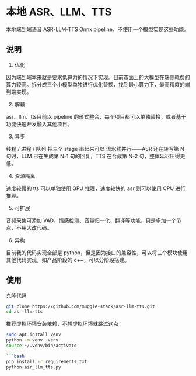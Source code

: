 # 本地 ASR、LLM、TTS

本地端到端语音 ASR-LLM-TTS Onnx pipeline，不使用一个模型实现这些功能。

## 说明

1. 优化

因为端到端本来就是要求低算力的情况下实现。目前市面上的大模型在端侧耗费的算力较高。拆分成三个小模型单独进行优化替换，找到最小算力下，最高精度的端到端实现。

2. 解藕

asr、llm、tts目前以 pipeline 的形式整合，每个项目都可以单独替换，或者基于功能快速开发融入其他项目。

3. 异步

线程 / 进程 / 队列 把三个 stage 串起来可以 流水线并行——ASR 还在转写第 N 句时，LLM 已在生成第 N-1 句的回复，TTS 在合成第 N-2 句，整体延迟压得更低。

4. 资源隔离

速度较慢的 tts 可以单独使用 GPU 推理，速度较快的 asr 则可以使用 CPU 进行推理。

5. 可扩展

音频采集可添加 VAD、情感检测、音量归一化、翻译等功能，只是多加一个节点，不用大改代码。

6. 异构

目前我的代码实现全部是 python，但是因为接口的兼容性，可以将三个模块使用其他代码实现，如产品阶段的 c++，可以分阶段搭建。

## 使用

克隆代码

```bash
git clone https://github.com/muggle-stack/asr-llm-tts.git
cd asr-llm-tts
```

推荐虚拟环境安装依赖，不想虚拟环境就跳过这点：
```bash
sudo apt install venv
python -m venv .venv
source ~/.venv/bin/activate

```bash
pip install -r requirements.txt
python asr_llm_tts.py
```